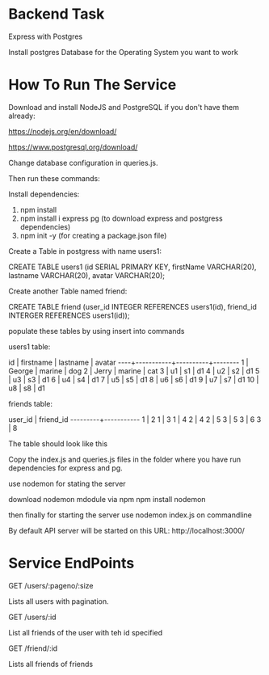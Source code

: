 # Backend Task
Express with Postgres

Install postgres Database for the Operating System you want to work

# How To Run The Service

Download and install NodeJS and PostgreSQL if you don't have them already:

  https://nodejs.org/en/download/ 
	
  https://www.postgresql.org/download/
  
Change database configuration in queries.js. 

Then run these commands:

Install dependencies: 
  1) npm install
  2) npm install i express pg (to download express and postgress dependencies)
  3) npm init -y (for creating a package.json file)
  
  
Create a Table in postgress with name users1:

CREATE TABLE users1 (id SERIAL PRIMARY KEY, firstName VARCHAR(20), lastname VARCHAR(20), avatar VARCHAR(20);

Create another Table named friend:

CREATE TABLE friend (user_id INTEGER REFERENCES users1(id), friend_id INTERGER REFERENCES users1(id));

populate these tables by using insert into commands

users1 table:

 id | firstname | lastname | avatar
----+-----------+----------+--------
  1 | George    | marine   | dog
  2 | Jerry     | marine   | cat
  3 | u1        | s1       | d1
  4 | u2        | s2       | d1
  5 | u3        | s3       | d1
  6 | u4        | s4       | d1
  7 | u5        | s5       | d1
  8 | u6        | s6       | d1
  9 | u7        | s7       | d1
 10 | u8        | s8       | d1


friends table:
 
 user_id | friend_id
---------+-----------
       1 |         2
       1 |         3
       1 |         4
       2 |         4
       2 |         5
       3 |         5
       3 |         6
       3 |         8 
 
       
The table should look like this 

Copy the index.js and queries.js files in the folder where you have run dependencies  for express and pg.

use nodemon for stating the server

download nodemon mdodule via npm 
	npm install nodemon

then finally for starting the server use nodemon index.js on commandline

By default API server will be started on this URL: http://localhost:3000/

# Service EndPoints

GET /users/:pageno/:size

Lists all users with pagination.

GET /users/:id

List all friends of the user with teh id specified

GET /friend/:id

Lists all friends of friends
